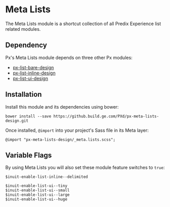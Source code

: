 # Meta Lists

The Meta Lists module is a shortcut collection of all Predix Experience list related modules.

## Dependency

Px's Meta Lists module depends on three other Px modules:

* [px-list-bare-design](https://github.build.ge.com/PXd/px-list-bare-design)
* [px-list-inline-design](https://github.build.ge.com/PXd/px-list-inline-design)
* [px-list-ui-design](https://github.build.ge.com/PXd/px-list-ui-design)

## Installation

Install this module and its dependencies using bower:

    bower install --save https://github.build.ge.com/PXd/px-meta-lists-design.git

Once installed, `@import` into your project's Sass file in its Meta layer:

    @import "px-meta-lists-design/_meta.lists.scss";

## Variable Flags

By using Meta Lists you will also set these module feature switches to `true`:

    $inuit-enable-list-inline--delimited

    $inuit-enable-list-ui--tiny
    $inuit-enable-list-ui--small
    $inuit-enable-list-ui--large
    $inuit-enable-list-ui--huge
